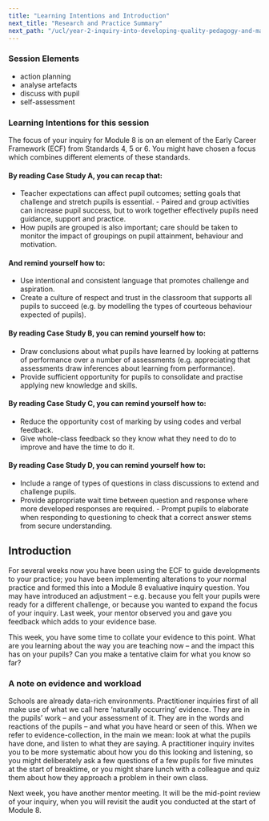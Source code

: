 ```yaml
---
title: "Learning Intentions and Introduction"
next_title: "Research and Practice Summary"
next_path: "/ucl/year-2-inquiry-into-developing-quality-pedagogy-and-making-productive-use-of-assessment-part-2/spring-week-2-ect-research-and-practice-summary"
---
```


### Session Elements

- action planning
- analyse artefacts
- discuss with pupil
- self-assessment

### Learning Intentions for this session

The focus of your inquiry for Module 8 is on an element of the Early Career Framework (ECF) from Standards 4, 5 or 6. You might have chosen a focus which combines different elements of these standards.

#### By reading Case Study A, you can recap that:

- Teacher expectations can affect pupil outcomes; setting goals that challenge and stretch pupils is essential. - Paired and group activities can increase pupil success, but to work together effectively pupils need guidance, support and practice.
- How pupils are grouped is also important; care should be taken to monitor the impact of groupings on pupil attainment, behaviour and motivation.

#### And remind yourself how to:

- Use intentional and consistent language that promotes challenge and aspiration.
- Create a culture of respect and trust in the classroom that supports all pupils to succeed (e.g. by modelling the types of courteous behaviour expected of pupils).

#### By reading Case Study B, you can remind yourself how to:

- Draw conclusions about what pupils have learned by looking at patterns of performance over a number of assessments (e.g. appreciating that assessments draw inferences about learning from performance).
- Provide sufficient opportunity for pupils to consolidate and practise applying new knowledge and skills.

#### By reading Case Study C, you can remind yourself how to:

- Reduce the opportunity cost of marking by using codes and verbal feedback.
- Give whole-class feedback so they know what they need to do to improve and have the time to do it.

#### By reading Case Study D, you can remind yourself how to:

- Include a range of types of questions in class discussions to extend and challenge pupils.
- Provide appropriate wait time between question and response where more developed responses are required. - Prompt pupils to elaborate when responding to questioning to check that a correct answer stems from secure understanding.

## Introduction

For several weeks now you have been using the ECF to guide developments to your practice; you have been implementing alterations to your normal practice and formed this into a Module 8 evaluative inquiry question. You may have introduced an adjustment – e.g. because you felt your pupils were ready for a different challenge, or because you wanted to expand the focus of your inquiry. Last week, your mentor observed you and gave you feedback which adds to your evidence base.

This week, you have some time to collate your evidence to this point. What are you learning about the way you are teaching now – and the impact this has on your pupils? Can you make a tentative claim for what you know so far?

### A note on evidence and workload

Schools are already data-rich environments. Practitioner inquiries first of all make
use of what we call here ‘naturally occurring’ evidence. They are in the pupils’
work – and your assessment of it. They are in the words and reactions of the pupils
– and what you have heard or seen of this. When we refer to evidence-collection,
in the main we mean: look at what the pupils have done, and listen to what they are
saying. A practitioner inquiry invites you to be more systematic about how you do
this looking and listening, so you might deliberately ask a few questions of a few
pupils for five minutes at the start of breaktime, or you might share lunch with
a colleague and quiz them about how they approach a problem in their own class.

Next week, you have another mentor meeting. It will be the mid-point review of your inquiry, when you will revisit the audit you conducted at the start of Module 8.
